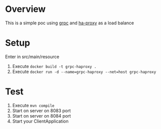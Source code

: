 # Overview

This is a simple poc using [grpc] and [ha-proxy] as a load balance

# Setup

Enter in src/main/resource

1. Execute `docker build -t grpc-haproxy .`
2. Execute `docker run -d --name=grpc-haproxy --net=host grpc-haproxy`

# Test

1. Execute `mvn compile`
2. Start on server on 8083 port
3. Start on server on 8084 port
4. Start your ClientApplication

[grpc]: https://grpc.io/
[ha-proxy]:http://www.haproxy.org/
